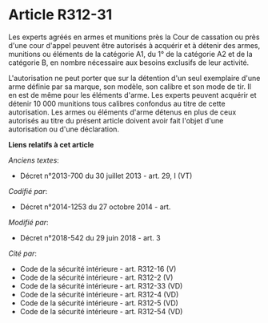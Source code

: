 # Article R312-31

Les experts agréés en armes et munitions près la Cour de cassation ou près d'une cour d'appel peuvent être autorisés à
acquérir et à détenir des armes, munitions ou éléments de la catégorie A1, du 1° de la catégorie A2 et de la catégorie B, en
nombre nécessaire aux besoins exclusifs de leur activité.

L'autorisation ne peut porter que sur la détention d'un seul exemplaire d'une arme définie par sa marque, son modèle, son
calibre et son mode de tir. Il en est de même pour les éléments d'arme. Les experts peuvent acquérir et détenir 10 000
munitions tous calibres confondus au titre de cette autorisation. Les armes ou éléments d'arme détenus en plus de ceux
autorisés au titre du présent article doivent avoir fait l'objet d'une autorisation ou d'une déclaration.

**Liens relatifs à cet article**

_Anciens textes_:

  - Décret n°2013-700 du 30 juillet 2013 - art. 29, I (VT)

_Codifié par_:

  - Décret n°2014-1253 du 27 octobre 2014 - art.

_Modifié par_:

  - Décret n°2018-542 du 29 juin 2018 - art. 3

_Cité par_:

  - Code de la sécurité intérieure - art. R312-16 (V)
  - Code de la sécurité intérieure - art. R312-2 (V)
  - Code de la sécurité intérieure - art. R312-33 (VD)
  - Code de la sécurité intérieure - art. R312-4 (VD)
  - Code de la sécurité intérieure - art. R312-5 (VD)
  - Code de la sécurité intérieure - art. R312-54 (VD)
